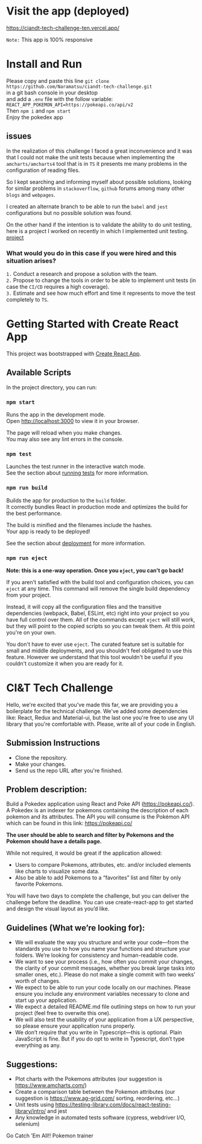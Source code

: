# Visit the app (deployed)
https://ciandt-tech-challenge-ten.vercel.app/

 `Note:` This app is 100% responsive

# Install and Run

Please copy and paste this line `git clone https://github.com/Naramatsu/ciandt-tech-challenge.git` \
in a git bash console in your desktop \
and add a `.env` file with the follow variable: \
`REACT_APP_POKEMON_API=https://pokeapi.co/api/v2` \
Then `npm i` and `npm start` \
Enjoy the pokedex app

## issues

In the realization of this challenge I faced a great inconvenience and it was that I could not make the unit tests because when implementing the `amcharts/amcharts4` tool that is in `TS` it presents me many problems in the configuration of reading files.

So I kept searching and informing myself about possible solutions, looking for similar problems in `stackoverflow`, `github` forums among many other `blogs` and `webpages`.

I created an alternate branch to be able to run the `babel` and `jest` configurations but no possible solution was found.

On the other hand if the intention is to validate the ability to do unit testing, here is a project I worked on recently in which I implemented unit testing. [project](https://github.com/Naramatsu/challenge-jonathan-narvaez)

### What would you do in this case if you were hired and this situation arises?

`1.` Conduct a research and propose a solution with the team. \
`2.` Propose to change the tools in order to be able to implement unit tests (in case the `CI/CD` requires a high coverage). \
`3.` Estimate and see how much effort and time it represents to move the test completely to `TS`.

# Getting Started with Create React App

This project was bootstrapped with [Create React App](https://github.com/facebook/create-react-app).

## Available Scripts

In the project directory, you can run:

### `npm start`

Runs the app in the development mode.\
Open [http://localhost:3000](http://localhost:3000) to view it in your browser.

The page will reload when you make changes.\
You may also see any lint errors in the console.

### `npm test`

Launches the test runner in the interactive watch mode.\
See the section about [running tests](https://facebook.github.io/create-react-app/docs/running-tests) for more information.

### `npm run build`

Builds the app for production to the `build` folder.\
It correctly bundles React in production mode and optimizes the build for the best performance.

The build is minified and the filenames include the hashes.\
Your app is ready to be deployed!

See the section about [deployment](https://facebook.github.io/create-react-app/docs/deployment) for more information.

### `npm run eject`

**Note: this is a one-way operation. Once you `eject`, you can't go back!**

If you aren't satisfied with the build tool and configuration choices, you can `eject` at any time. This command will remove the single build dependency from your project.

Instead, it will copy all the configuration files and the transitive dependencies (webpack, Babel, ESLint, etc) right into your project so you have full control over them. All of the commands except `eject` will still work, but they will point to the copied scripts so you can tweak them. At this point you're on your own.

You don't have to ever use `eject`. The curated feature set is suitable for small and middle deployments, and you shouldn't feel obligated to use this feature. However we understand that this tool wouldn't be useful if you couldn't customize it when you are ready for it.

# CI&T Tech Challenge

Hello, we're excited that you've made this far, we are providing you a boilerplate for the technical challenge.
We've added some dependencies like: React, Redux and Material-ui, but the last one you're free to use
any UI library that you're comfortable with. Please, write all of your code in English.

## Submission Instructions

- Clone the repository.
- Make your changes.
- Send us the repo URL after you're finished.

## Problem description:

Build a Pokedex application using React and Poke API (https://pokeapi.co/). A Pokedex is an
indexer for pokemons containing the description of each pokemon and its attributes. The API
you will consume is the Pokémon API which can be found in this link: https://pokeapi.co/

**The user should be able to search and filter by Pokemons and the Pokemon should have a details page.**

While not required, it would be great if the application allowed:

- Users to compare Pokemons, attributes, etc. and/or included elements like charts to visualize
  some data.
- Also be able to add Pokemons to a “favorites” list and filter by only favorite Pokemons.

You will have two days to complete the challenge, but you can deliver the challenge before
the deadline. You can use create-react-app to get started and design the visual layout as you’d
like.

## Guidelines (What we’re looking for):

- We will evaluate the way you structure and write your code—from the standards you use
  to how you name your functions and structure your folders. We’re looking for consistency
  and human-readable code.
- We want to see your process (i.e., how often you commit your changes, the clarity of
  your commit messages, whether you break large tasks into smaller ones, etc.). Please
  do not make a single commit with two weeks’ worth of changes.
- We expect to be able to run your code locally on our machines. Please ensure you
  include any environment variables necessary to clone and start up your application.
- We expect a detailed README.md file outlining steps on how to run your project (feel free to overwite this one).
- We will also test the usability of your application from a UX perspective, so please
  ensure your application runs properly.
- We don’t require that you write in Typescript—this is optional. Plain JavaScript is fine.
  But if you do opt to write in Typescript, don’t type everything as any.

## Suggestions:

- Plot charts with the Pokemons attributes (our suggestion is https://www.amcharts.com/)
- Create a comparison table between the Pokemon attributes (our suggestion is
  https://www.ag-grid.com/ sorting, reordering, etc…)
- Unit tests using https://testing-library.com/docs/react-testing-library/intro/ and jest
- Any knowledge in automated tests software (cypress, webdriver I/O, selenium)

Go Catch ’Em All!! Pokemon trainer
